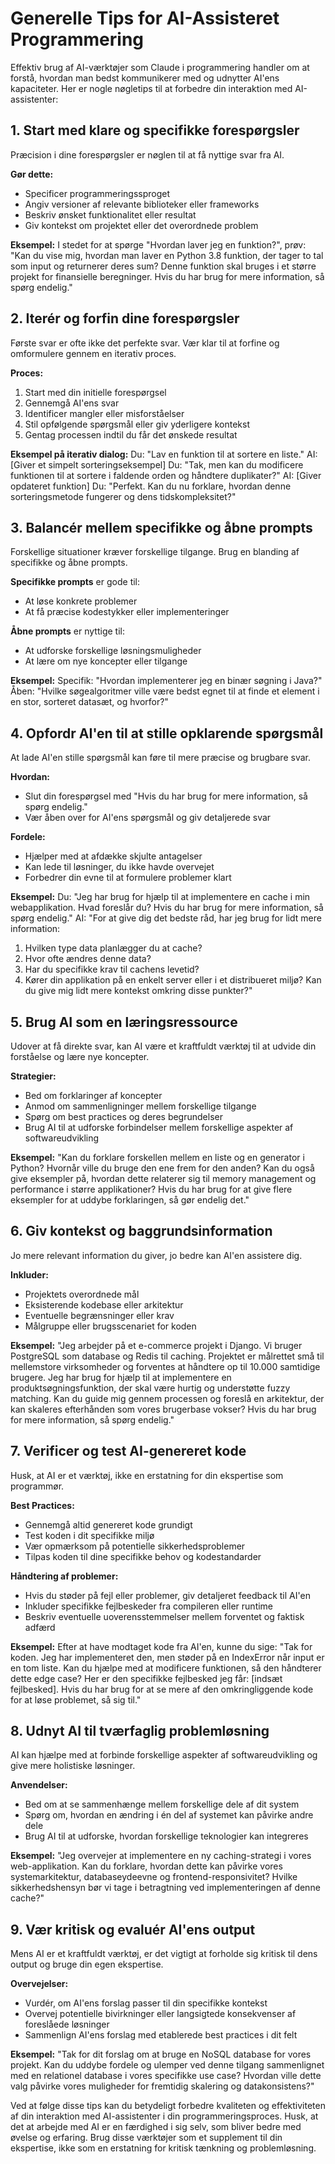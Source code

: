 # Generelle Tips for AI-Assisteret Programmering

Effektiv brug af AI-værktøjer som Claude i programmering handler om at forstå, hvordan man bedst kommunikerer med og udnytter AI'ens kapaciteter. Her er nogle nøgletips til at forbedre din interaktion med AI-assistenter:

## 1. Start med klare og specifikke forespørgsler

Præcision i dine forespørgsler er nøglen til at få nyttige svar fra AI.

**Gør dette:**
- Specificer programmeringssproget
- Angiv versioner af relevante biblioteker eller frameworks
- Beskriv ønsket funktionalitet eller resultat
- Giv kontekst om projektet eller det overordnede problem

**Eksempel:**
I stedet for at spørge "Hvordan laver jeg en funktion?", prøv:
"Kan du vise mig, hvordan man laver en Python 3.8 funktion, der tager to tal som input og returnerer deres sum? Denne funktion skal bruges i et større projekt for finansielle beregninger. Hvis du har brug for mere information, så spørg endelig."

## 2. Iterér og forfin dine forespørgsler

Første svar er ofte ikke det perfekte svar. Vær klar til at forfine og omformulere gennem en iterativ proces.

**Proces:**
1. Start med din initielle forespørgsel
2. Gennemgå AI'ens svar
3. Identificer mangler eller misforståelser
4. Stil opfølgende spørgsmål eller giv yderligere kontekst
5. Gentag processen indtil du får det ønskede resultat

**Eksempel på iterativ dialog:**
Du: "Lav en funktion til at sortere en liste."
AI: [Giver et simpelt sorteringseksempel]
Du: "Tak, men kan du modificere funktionen til at sortere i faldende orden og håndtere duplikater?"
AI: [Giver opdateret funktion]
Du: "Perfekt. Kan du nu forklare, hvordan denne sorteringsmetode fungerer og dens tidskompleksitet?"

## 3. Balancér mellem specifikke og åbne prompts

Forskellige situationer kræver forskellige tilgange. Brug en blanding af specifikke og åbne prompts.

**Specifikke prompts** er gode til:
- At løse konkrete problemer
- At få præcise kodestykker eller implementeringer

**Åbne prompts** er nyttige til:
- At udforske forskellige løsningsmuligheder
- At lære om nye koncepter eller tilgange

**Eksempel:**
Specifik: "Hvordan implementerer jeg en binær søgning i Java?"
Åben: "Hvilke søgealgoritmer ville være bedst egnet til at finde et element i en stor, sorteret datasæt, og hvorfor?"

## 4. Opfordr AI'en til at stille opklarende spørgsmål

At lade AI'en stille spørgsmål kan føre til mere præcise og brugbare svar.

**Hvordan:**
- Slut din forespørgsel med "Hvis du har brug for mere information, så spørg endelig."
- Vær åben over for AI'ens spørgsmål og giv detaljerede svar

**Fordele:**
- Hjælper med at afdække skjulte antagelser
- Kan lede til løsninger, du ikke havde overvejet
- Forbedrer din evne til at formulere problemer klart

**Eksempel:**
Du: "Jeg har brug for hjælp til at implementere en cache i min webapplikation. Hvad foreslår du? Hvis du har brug for mere information, så spørg endelig."
AI: "For at give dig det bedste råd, har jeg brug for lidt mere information:
1. Hvilken type data planlægger du at cache?
2. Hvor ofte ændres denne data?
3. Har du specifikke krav til cachens levetid?
4. Kører din applikation på en enkelt server eller i et distribueret miljø?
Kan du give mig lidt mere kontekst omkring disse punkter?"

## 5. Brug AI som en læringsressource

Udover at få direkte svar, kan AI være et kraftfuldt værktøj til at udvide din forståelse og lære nye koncepter.

**Strategier:**
- Bed om forklaringer af koncepter
- Anmod om sammenligninger mellem forskellige tilgange
- Spørg om best practices og deres begrundelser
- Brug AI til at udforske forbindelser mellem forskellige aspekter af softwareudvikling

**Eksempel:**
"Kan du forklare forskellen mellem en liste og en generator i Python? Hvornår ville du bruge den ene frem for den anden? Kan du også give eksempler på, hvordan dette relaterer sig til memory management og performance i større applikationer? Hvis du har brug for at give flere eksempler for at uddybe forklaringen, så gør endelig det."

## 6. Giv kontekst og baggrundsinformation

Jo mere relevant information du giver, jo bedre kan AI'en assistere dig.

**Inkluder:**
- Projektets overordnede mål
- Eksisterende kodebase eller arkitektur
- Eventuelle begrænsninger eller krav
- Målgruppe eller brugsscenariet for koden

**Eksempel:**
"Jeg arbejder på et e-commerce projekt i Django. Vi bruger PostgreSQL som database og Redis til caching. Projektet er målrettet små til mellemstore virksomheder og forventes at håndtere op til 10.000 samtidige brugere. Jeg har brug for hjælp til at implementere en produktsøgningsfunktion, der skal være hurtig og understøtte fuzzy matching. Kan du guide mig gennem processen og foreslå en arkitektur, der kan skaleres efterhånden som vores brugerbase vokser? Hvis du har brug for mere information, så spørg endelig."

## 7. Verificer og test AI-genereret kode

Husk, at AI er et værktøj, ikke en erstatning for din ekspertise som programmør.

**Best Practices:**
- Gennemgå altid genereret kode grundigt
- Test koden i dit specifikke miljø
- Vær opmærksom på potentielle sikkerhedsproblemer
- Tilpas koden til dine specifikke behov og kodestandarder

**Håndtering af problemer:**
- Hvis du støder på fejl eller problemer, giv detaljeret feedback til AI'en
- Inkluder specifikke fejlbeskeder fra compileren eller runtime
- Beskriv eventuelle uoverensstemmelser mellem forventet og faktisk adfærd

**Eksempel:**
Efter at have modtaget kode fra AI'en, kunne du sige:
"Tak for koden. Jeg har implementeret den, men støder på en IndexError når input er en tom liste. Kan du hjælpe med at modificere funktionen, så den håndterer dette edge case? Her er den specifikke fejlbesked jeg får: [indsæt fejlbesked]. Hvis du har brug for at se mere af den omkringliggende kode for at løse problemet, så sig til."

## 8. Udnyt AI til tværfaglig problemløsning

AI kan hjælpe med at forbinde forskellige aspekter af softwareudvikling og give mere holistiske løsninger.

**Anvendelser:**
- Bed om at se sammenhænge mellem forskellige dele af dit system
- Spørg om, hvordan en ændring i én del af systemet kan påvirke andre dele
- Brug AI til at udforske, hvordan forskellige teknologier kan integreres

**Eksempel:**
"Jeg overvejer at implementere en ny caching-strategi i vores web-applikation. Kan du forklare, hvordan dette kan påvirke vores systemarkitektur, databaseydeevne og frontend-responsivitet? Hvilke sikkerhedshensyn bør vi tage i betragtning ved implementeringen af denne cache?"

## 9. Vær kritisk og evaluér AI'ens output

Mens AI er et kraftfuldt værktøj, er det vigtigt at forholde sig kritisk til dens output og bruge din egen ekspertise.

**Overvejelser:**
- Vurdér, om AI'ens forslag passer til din specifikke kontekst
- Overvej potentielle bivirkninger eller langsigtede konsekvenser af foreslåede løsninger
- Sammenlign AI'ens forslag med etablerede best practices i dit felt

**Eksempel:**
"Tak for dit forslag om at bruge en NoSQL database for vores projekt. Kan du uddybe fordele og ulemper ved denne tilgang sammenlignet med en relationel database i vores specifikke use case? Hvordan ville dette valg påvirke vores muligheder for fremtidig skalering og datakonsistens?"

Ved at følge disse tips kan du betydeligt forbedre kvaliteten og effektiviteten af din interaktion med AI-assistenter i din programmeringsproces. Husk, at det at arbejde med AI er en færdighed i sig selv, som bliver bedre med øvelse og erfaring. Brug disse værktøjer som et supplement til din ekspertise, ikke som en erstatning for kritisk tænkning og problemløsning.